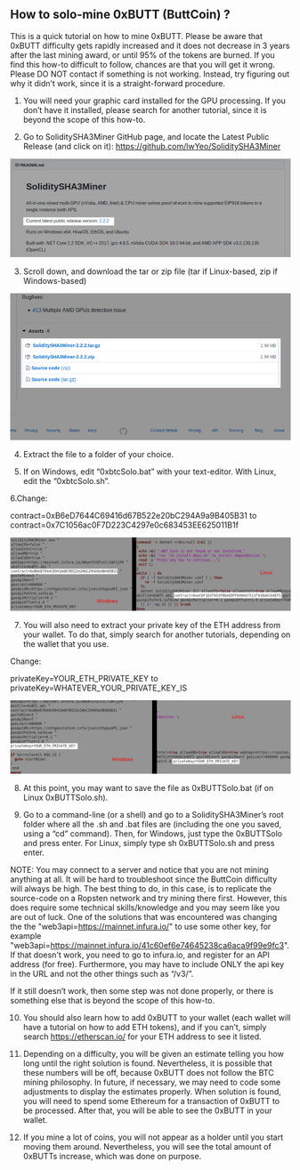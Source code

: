 ## How to solo-mine 0xBUTT (ButtCoin) ?

This is a quick tutorial on how to mine 0xBUTT. Please be aware that 0xBUTT difficulty gets rapidly increased and it does not decrease in 3 years after the last mining award, or until 95% of the tokens are burned. If you find this how-to difficult to follow, chances are that you will get it wrong. Please DO NOT contact if something is not working. Instead, try figuring out why it didn’t work, since it is a straight-forward procedure.

1. You will need your graphic card installed for the GPU processing. If you don’t have it installed, please search for another tutorial, since it is beyond the scope of this how-to.

2. Go to SoliditySHA3Miner GitHub page, and locate the Latest Public Release (and click on it):
https://github.com/lwYeo/SoliditySHA3Miner

![Alt text](https://raw.githubusercontent.com/butttcoin/tutorials/master/mining/solo/1.png?raw=true "SoliditySha3Miner")


3. Scroll down, and download the tar or zip file (tar if Linux-based, zip if Windows-based)

![Alt text](https://raw.githubusercontent.com/butttcoin/tutorials/master/mining/solo/2.png?raw=true "SoliditySha3Miner")


4. Extract the file to a folder of your choice.

5. If on Windows, edit “0xbtcSolo.bat” with your text-editor. With Linux, edit the “0xbtcSolo.sh”.

6.Change:

contract=0xB6eD7644C69416d67B522e20bC294A9a9B405B31
to
contract=0x7C1056ac0F7D223C4297e0c683453EE625011B1f

![Alt text](https://raw.githubusercontent.com/butttcoin/tutorials/master/mining/solo/3_.png?raw=true "Config") 



7. You will also need to extract your private key of the ETH address from your wallet. To do that, simply search for another tutorials, depending on the wallet that you use.

Change:

privateKey=YOUR_ETH_PRIVATE_KEY to
privateKey=WHATEVER_YOUR_PRIVATE_KEY_IS

![Alt text](https://raw.githubusercontent.com/butttcoin/tutorials/master/mining/solo/4a.png?raw=true "Config") 



8. At this point, you may want to save the file as 0xBUTTSolo.bat (if on Linux 0xBUTTSolo.sh).


9. Go to a command-line (or a shell) and go to a SoliditySHA3Miner’s root folder where all the .sh and .bat files are (including the one you saved, using a “cd” command). Then, for Windows, just type the 0xBUTTSolo and press enter. For Linux, simply type sh 0xBUTTSolo.sh and press enter.

NOTE:
You may connect to a server and notice that you are not mining anything at all. It will be hard to troubleshoot since the ButtCoin difficulty will always be high. The best thing to do, in this case, is to replicate the source-code on a Ropsten network and try mining there first.  However, this does require some technical skills/knowledge and you may seem like you are out of luck. One of the solutions that was encountered was changing the the "web3api=https://mainnet.infura.io/" to use some other key, for example "web3api=https://mainnet.infura.io/41c60ef6e74645238ca6aca9f99e9fc3". If that doesn't work, you need to go to infura.io, and register for an API address (for free). Furthermore, you may have to include ONLY the api key in the URL and not the other things such as “/v3/”.

If it still doesn’t work, then some step was not done properly, or there is something else that is beyond the scope of this how-to.

10. You should also learn how to add 0xBUTT to your wallet (each wallet will have a tutorial on how to add ETH tokens), and if you can’t, simply search https://etherscan.io/  for your ETH address to see it listed.

11. Depending on a difficulty, you will be given an estimate telling you how long until the right solution is found.  Nevertheless, it is possible that these numbers will be off, because 0xBUTT does not follow the BTC mining philosophy. In future, if necessary, we may need to code some adjustments to display the estimates properly. When solution is found, you will need to spend some Ethereum for a transaction of 0xBUTT to be processed. After that, you will be able to see the 0xBUTT in your wallet.

12. If you mine a lot of coins, you will not appear as a holder until you start moving them around. Nevertheless, you will see the total amount of 0xBUTTs increase, which was done on purpose.

